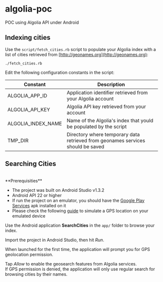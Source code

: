 # algolia-poc
POC using Algolia API under Android


## Indexing cities
Use the `script/fetch_cities.rb` script to populate your Algolia index with a list of cities retrieved from [http://geonames.org](http://geonames.org):

	./fetch_cities.rb
	
Edit the following configuration constants in the script:

Constant | Description
------------ | ------------- 
ALGOLIA_APP_ID | Application identifier retrieved from your Algolia account 
ALGOLIA_API_KEY | Algolia API key retrieved from your account
ALGOLIA_INDEX_NAME | Name of the Algolia's index that yould be populated by the script
TMP_DIR | Directory where temporary data retrieved from geonames services should be saved

## Searching Cities

<br />
**Prerequisities**

* The project was built on Android Studio v1.3.2
* Android API 22 or higher
* If run the project on an emulator, you should have the [Google Play Services](https://developers.google.com/android/guides/overview) apk installed on it
* Please check the following [guide](http://developer.android.com/guide/topics/location/strategies.html#MockData) to simulate a GPS location on your emulated device
 

Use the Android application **SearchCities** in the `app/` folder to browse your index.

Import the project in Android Studio, then hit *Run*.

When launched for the first time, the application will prompt you for GPS geolocation permission.

Tap *Allow* to enable the geosearch features from Algolia services.<br />
If GPS permission is denied, the application will only use regular search for browsing cities by their names.